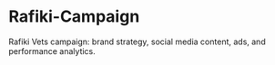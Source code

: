 # Rafiki-Campaign
Rafiki Vets campaign: brand strategy, social media content, ads, and performance analytics.
